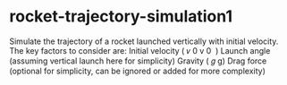 # rocket-trajectory-simulation1
Simulate the trajectory of a rocket launched vertically with initial velocity. The key factors to consider are:  Initial velocity ( 𝑣 0 v  0 ​  ) Launch angle (assuming vertical launch here for simplicity) Gravity ( 𝑔 g) Drag force (optional for simplicity, can be ignored or added for more complexity)
